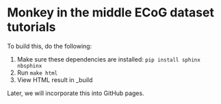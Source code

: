 # Monkey in the middle ECoG dataset tutorials

To build this, do the following:

1. Make sure these dependencies are installed: `pip install sphinx nbsphinx`
2. Run `make html`
3. View HTML result in _build

Later, we will incorporate this into GitHub pages.